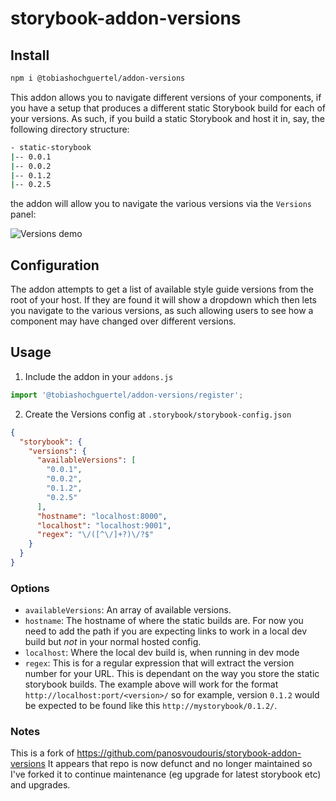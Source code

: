 # storybook-addon-versions

## Install

```sh
npm i @tobiashochguertel/addon-versions
```

This addon allows you to navigate different versions of your components, if you have a setup that produces a different static Storybook build for each of your versions. As such, if you build a static Storybook and host it in, say, the following directory structure:

```sh
- static-storybook
|-- 0.0.1
|-- 0.0.2
|-- 0.1.2
|-- 0.2.5
```

the addon will allow you to navigate the various versions via the `Versions` panel:

![Versions demo](./docs/versions-demo.gif)

## Configuration

The addon attempts to get a list of available style guide versions from the root of your host. If they are found it will show a dropdown which then lets you navigate to the various versions, as such allowing users to see how a component may have changed over different versions.

## Usage

1. Include the addon in your `addons.js`

```javascript
import '@tobiashochguertel/addon-versions/register';
```

2. Create the Versions config at `.storybook/storybook-config.json`

```json
{
  "storybook": {
    "versions": {
      "availableVersions": [
        "0.0.1",
        "0.0.2",
        "0.1.2",
        "0.2.5"
      ],
      "hostname": "localhost:8000",
      "localhost": "localhost:9001",
      "regex": "\/([^\/]+?)\/?$"
    }
  }
}
```

### Options

- `availableVersions`: An array of available versions.
- `hostname`: The hostname of where the static builds are. For now you need to add the path if you are expecting links to 
work in a local dev build but *not* in your normal hosted config.
- `localhost`: Where the local dev build is, when running in dev mode
- `regex`: This is for a regular expression that will extract the version number for your URL. This is dependant on the way you store the static storybook builds. The example above will work for the format `http://localhost:port/<version>/` so for example, version `0.1.2` would be expected to be found like this `http://mystorybook/0.1.2/`.

### Notes

This is a fork of https://github.com/panosvoudouris/storybook-addon-versions It appears that repo is now defunct and no longer maintained so I've forked it to continue maintenance (eg upgrade for latest storybook etc) and upgrades.
